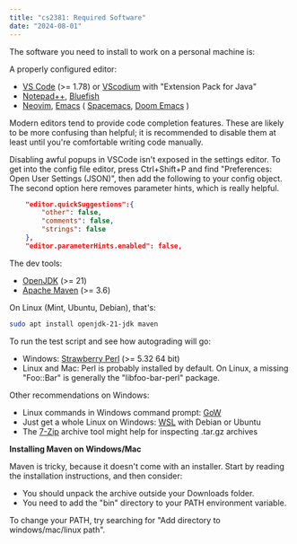 ```yaml
---
title: "cs2381: Required Software"
date: "2024-08-01"
---
```


The software you need to install to work on a personal machine is:

A properly configured editor:

 - [VS Code](https://code.visualstudio.com/) (>= 1.78) or 
   [VScodium](https://vscodium.com/) with "Extension Pack for Java"
 - [Notepad++](https://notepad-plus-plus.org/), 
   [Bluefish](https://bluefish.openoffice.nl/index.html)
 - [Neovim](https://neovim.io/), 
   [Emacs](https://www.gnu.org/software/emacs/) (
   [Spacemacs](https://github.com/syl20bnr/spacemacs),
   [Doom Emacs](https://github.com/doomemacs/doomemacs) )

Modern editors tend to provide code completion features. These are
likely to be more confusing than helpful; it is recommended to disable
them at least until you're comfortable writing code manually.

Disabling awful popups in VSCode isn't exposed in the settings editor.
To get into the config file editor, press Ctrl+Shift+P and find
"Preferences: Open User Settings (JSON)", then add the following to 
your config object. The second option here removes parameter hints, which
is really helpful.


```json
    "editor.quickSuggestions":{
        "other": false,
        "comments": false,
        "strings": false
    },
    "editor.parameterHints.enabled": false,
```

The dev tools:

 - [OpenJDK](https://adoptium.net/temurin/releases/?os=any&arch=x64&package=jdk) (>= 21)
 - [Apache Maven](https://maven.apache.org/) (>= 3.6)

On Linux (Mint, Ubuntu, Debian), that's:

```bash
sudo apt install openjdk-21-jdk maven
```

To run the test script and see how autograding will go:

 - Windows: [Strawberry Perl](https://strawberryperl.com/) (>= 5.32 64 bit)
 - Linux and Mac: Perl is probably installed by default. On Linux, a missing
   "Foo::Bar" is generally the "libfoo-bar-perl" package.

Other recommendations on Windows:

 - Linux commands in Windows command prompt: [GoW](https://github.com/bmatzelle/gow/releases)
 - Just get a whole Linux on Windows: [WSL](https://learn.microsoft.com/en-us/windows/wsl/install) 
   with Debian or Ubuntu
 - The [7-Zip](https://www.7-zip.org/) archive tool might help for inspecting .tar.gz archives

**Installing Maven on Windows/Mac**

Maven is tricky, because it doesn't come with an installer. Start by
reading the installation instructions, and then consider:

 - You should unpack the archive outside your Downloads folder.
 - You need to add the "bin" directory to your PATH environment variable.

To change your PATH, try searching for "Add directory to windows/mac/linux path".
